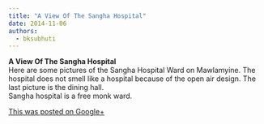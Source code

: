 ```yaml
---
title: "A View Of The Sangha Hospital"
date: 2014-11-06
authors: 
  - bksubhuti
---
```


**A View Of The Sangha Hospital**  
Here are some pictures of the Sangha Hospital Ward on Mawlamyine. The hospital does not smell like a hospital because of the open air design. The last picture is the dining hall.  
Sangha hospital is a free monk ward.﻿

[This was posted on Google+](https://plus.google.com/+BhikkhuSubhuti/posts/gFqhNGtvXvu)